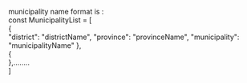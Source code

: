 municipality name format is : <br />
const MunicipalityList = [ <br />
 { <br />
        "district": "districtName",
        "province": "provinceName",
        "municipality": "municipalityName"
    }, <br />
    {<br />
    },........<br />
]
